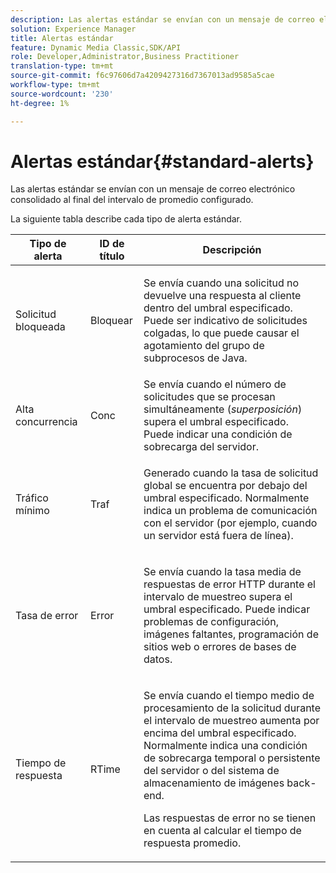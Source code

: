 ```yaml
---
description: Las alertas estándar se envían con un mensaje de correo electrónico consolidado al final del intervalo de promedio configurado.
solution: Experience Manager
title: Alertas estándar
feature: Dynamic Media Classic,SDK/API
role: Developer,Administrator,Business Practitioner
translation-type: tm+mt
source-git-commit: f6c97606d7a4209427316d7367013ad9585a5cae
workflow-type: tm+mt
source-wordcount: '230'
ht-degree: 1%

---
```



# Alertas estándar{#standard-alerts}

Las alertas estándar se envían con un mensaje de correo electrónico consolidado al final del intervalo de promedio configurado.

La siguiente tabla describe cada tipo de alerta estándar.

<table id="table_02611F1B920E48A6973BFA969CA564EB"> 
 <thead> 
  <tr> 
   <th class="entry"> <b>Tipo de alerta</b> </th> 
   <th class="entry"> <b>ID de título</b> </th> 
   <th class="entry"> <b>Descripción</b> </th> 
  </tr> 
 </thead>
 <tbody> 
  <tr> 
   <td> <p>Solicitud bloqueada </p> </td> 
   <td> <p>Bloquear </p> </td> 
   <td> <p>Se envía cuando una solicitud no devuelve una respuesta al cliente dentro del umbral especificado. Puede ser indicativo de solicitudes colgadas, lo que puede causar el agotamiento del grupo de subprocesos de Java. </p> </td> 
  </tr> 
  <tr> 
   <td> <p>Alta concurrencia </p> </td> 
   <td> <p>Conc </p> </td> 
   <td> Se envía cuando el número de solicitudes que se procesan simultáneamente (<i>superposición</i>) supera el umbral especificado. Puede indicar una condición de sobrecarga del servidor. </td> 
  </tr> 
  <tr> 
   <td> <p>Tráfico mínimo </p> </td> 
   <td> <p>Traf </p> </td> 
   <td> <p>Generado cuando la tasa de solicitud global se encuentra por debajo del umbral especificado. Normalmente indica un problema de comunicación con el servidor (por ejemplo, cuando un servidor está fuera de línea). </p> </td> 
  </tr> 
  <tr> 
   <td> <p>Tasa de error </p> </td> 
   <td> <p>Error </p> </td> 
   <td> <p>Se envía cuando la tasa media de respuestas de error HTTP durante el intervalo de muestreo supera el umbral especificado. Puede indicar problemas de configuración, imágenes faltantes, programación de sitios web o errores de bases de datos. </p> </td> 
  </tr> 
  <tr> 
   <td> <p>Tiempo de respuesta </p> </td> 
   <td> <p>RTime </p> </td> 
   <td> <p>Se envía cuando el tiempo medio de procesamiento de la solicitud durante el intervalo de muestreo aumenta por encima del umbral especificado. Normalmente indica una condición de sobrecarga temporal o persistente del servidor o del sistema de almacenamiento de imágenes back-end. </p> <p>Las respuestas de error no se tienen en cuenta al calcular el tiempo de respuesta promedio. </p> </td> 
  </tr> 
 </tbody> 
</table>

